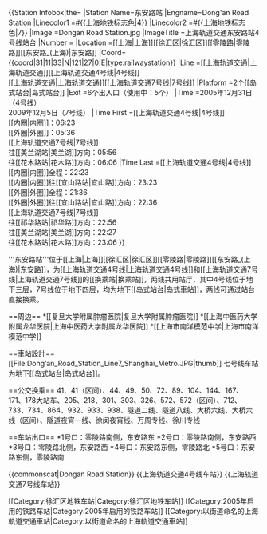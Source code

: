 {{Station Infobox|the=
|Station Name=东安路站
|Engname=Dong'an Road Station
|Linecolor1  =#{{上海地铁标志色|4}}
|Linecolor2  =#{{上海地铁标志色|7}}
|Image       =Dongan Road Station.jpg
|ImageTitle  =上海轨道交通东安路站4号线站台
|Number      =
|Location    =[[上海|上海]][[徐汇区|徐汇区]][[零陵路|零陵路]][[东安路_(上海)|东安路]]
|Coord={{coord|31|11|33|N|121|27|0|E|type:railwaystation}}
|Line        =[[上海轨道交通|上海轨道交通]][[上海轨道交通4号线|4号线]]<br>[[上海轨道交通|上海轨道交通]][[上海轨道交通7号线|7号线]]
|Platform    =2个[[岛式站台|岛式站台]]
|Exit        =6个出入口（使用中：5个）
|Time        =2005年12月31日（4号线）<br>2009年12月5日（7号线）
|Time First  =[[上海轨道交通4号线|4号线]]<br>[[内圈|内圈]]：06:23<br>[[外圈|外圈]]：05:36<br>[[上海轨道交通7号线|7号线]]<br/>往[[美兰湖站|美兰湖]]方向：05:56<br/>往[[花木路站|花木路]]方向：06:06
|Time Last   =[[上海轨道交通4号线|4号线]]<br>[[内圈|内圈]]全程：22:23<br>[[内圈|内圈]]往[[宜山路站|宜山路]]方向：23:23<br>[[外圈|外圈]]全程：21:36<br>[[外圈|外圈]]往[[宜山路站|宜山路]]方向：22:36<br>[[上海轨道交通7号线|7号线]]<br/>往[[祁华路站|祁华路]]方向：22:56<br/>往[[美兰湖站|美兰湖]]方向：22:27<br/>往[[花木路站|花木路]]方向：23:06
}}

'''东安路站'''位于[[上海|上海]][[徐汇区|徐汇区]][[零陵路|零陵路]][[东安路_(上海)|东安路]]，为[[上海轨道交通4号线|上海轨道交通4号线]]和[[上海轨道交通7号线|上海轨道交通7号线]]的[[换乘站|换乘站]]，两线共用站厅，其中4号线位于地下三层，7号线位于地下四层，均为地下[[岛式站台|岛式車站]]，两线可通过站台直接换乘。

==周边==
*[[复旦大学附属肿瘤医院|复旦大学附属肿瘤医院]]
*[[上海中医药大学附属龙华医院|上海中医药大学附属龙华医院]]
*[[上海市南洋模范中学|上海市南洋模范中学]]

==車站設計==
[[File:Dong‘an_Road_Station_Line7_Shanghai_Metro.JPG|thumb]]
七号线车站为地下[[岛式站台|岛式站台]]。

==公交换乘==
41、41（区间）、44、49、50、72、89、104、144、167、171、178大站车、205、218、301、303、326、572、572（区间）、712、733、734、864、932、933、938、隧道二线、隧道八线、大桥六线、大桥六线（区间）、隧道夜宵一线、徐闵夜宵线、万周专线、徐川专线

==车站出口==
*1号口：零陵路南侧，东安路东
*2号口：零陵路南侧，东安路西
*3号口：零陵路北侧，东安路西
*4号口：东安路东侧，零陵路北
*5号口：东安路东侧，零陵路南

{{commonscat|Dongan Road Station}}
{{上海轨道交通4号线车站}}
{{上海轨道交通7号线车站}}

[[Category:徐汇区地铁车站|Category:徐汇区地铁车站]]
[[Category:2005年启用的铁路车站|Category:2005年启用的铁路车站]]
[[Category:以街道命名的上海軌道交通車站|Category:以街道命名的上海軌道交通車站]]